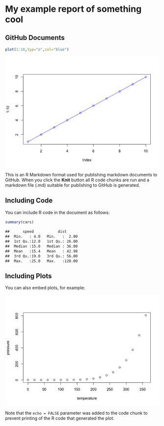 My example report of something cool
================

GitHub Documents
----------------

``` r
plot(1:10,typ="o",col="blue")
```

![](rstudio_report_files/figure-markdown_github/unnamed-chunk-1-1.png)

This is an R Markdown format used for publishing markdown documents to GitHub. When you click the **Knit** button all R code chunks are run and a markdown file (.md) suitable for publishing to GitHub is generated.

Including Code
--------------

You can include R code in the document as follows:

``` r
summary(cars)
```

    ##      speed           dist       
    ##  Min.   : 4.0   Min.   :  2.00  
    ##  1st Qu.:12.0   1st Qu.: 26.00  
    ##  Median :15.0   Median : 36.00  
    ##  Mean   :15.4   Mean   : 42.98  
    ##  3rd Qu.:19.0   3rd Qu.: 56.00  
    ##  Max.   :25.0   Max.   :120.00

Including Plots
---------------

You can also embed plots, for example:

![](rstudio_report_files/figure-markdown_github/pressure-1.png)

Note that the `echo = FALSE` parameter was added to the code chunk to prevent printing of the R code that generated the plot.
